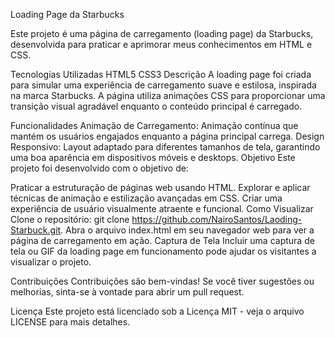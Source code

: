 Loading Page da Starbucks

Este projeto é uma página de carregamento (loading page) da Starbucks, desenvolvida para praticar e aprimorar meus conhecimentos em HTML e CSS.

Tecnologias Utilizadas
HTML5
CSS3
Descrição
A loading page foi criada para simular uma experiência de carregamento suave e estilosa, inspirada na marca Starbucks. A página utiliza animações CSS para proporcionar uma transição visual agradável enquanto o conteúdo principal é carregado.

Funcionalidades
Animação de Carregamento: Animação contínua que mantém os usuários engajados enquanto a página principal carrega.
Design Responsivo: Layout adaptado para diferentes tamanhos de tela, garantindo uma boa aparência em dispositivos móveis e desktops.
Objetivo
Este projeto foi desenvolvido com o objetivo de:

Praticar a estruturação de páginas web usando HTML.
Explorar e aplicar técnicas de animação e estilização avançadas em CSS.
Criar uma experiência de usuário visualmente atraente e funcional.
Como Visualizar
Clone o repositório: git clone https://github.com/NairoSantos/Laoding-Starbuck.git.
Abra o arquivo index.html em seu navegador web para ver a página de carregamento em ação.
Captura de Tela
Incluir uma captura de tela ou GIF da loading page em funcionamento pode ajudar os visitantes a visualizar o projeto.

Contribuições
Contribuições são bem-vindas! Se você tiver sugestões ou melhorias, sinta-se à vontade para abrir um pull request.

Licença
Este projeto está licenciado sob a Licença MIT - veja o arquivo LICENSE para mais detalhes.
